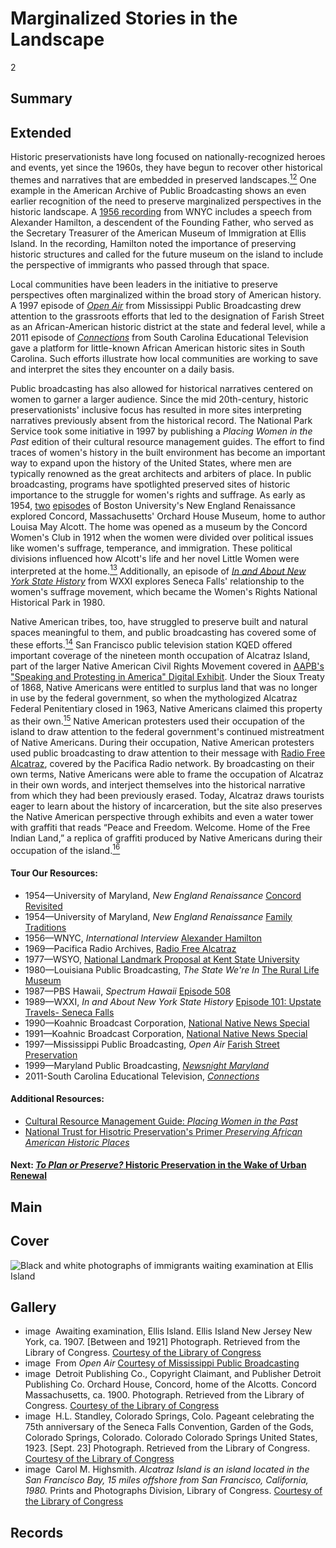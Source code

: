 # Marginalized Stories in the Landscape

2

## Summary

## Extended
Historic preservationists have long focused on nationally-recognized heroes and events, yet since the 1960s, they have begun to recover other historical themes and narratives that are embedded in preserved landscapes.[<sup>12</sup>](/exhibits/historic-preservation/notes#12) One example in the American Archive of Public Broadcasting shows an even earlier recognition of the need to preserve marginalized perspectives in the historic landscape. A [1956 recording](/catalog/cpb-aacip_80-87pnwmp2) from WNYC includes a speech from Alexander Hamilton, a descendent of the Founding Father, who served as the Secretary Treasurer of the American Museum of Immigration at Ellis Island. In the recording, Hamilton noted the importance of preserving historic structures and called for the future museum on the island to include the perspective of immigrants who passed through that space.

Local communities have been leaders in the initiative to preserve perspectives often marginalized within the broad story of American history. A 1997 episode of [*Open Air*](/catalog/cpb-aacip_60-75r7t0n4) from Mississippi Public Broadcasting drew attention to the grassroots efforts that led to the designation of Farish Street as an African-American historic district at the state and federal level, while a 2011 episode of [*Connections*](/catalog/cpb-aacip_41-225b0636) from South Carolina Educational Television gave a platform for little-known African American historic sites in South Carolina. Such efforts illustrate how local communities are working to save and interpret the sites they encounter on a daily basis.

Public broadcasting has also allowed for historical narratives centered on women to garner a larger audience. Since the mid 20th-century, historic preservationists' inclusive focus has resulted in more sites interpreting narratives previously absent from the historical record. The National Park Service took some initiative in 1997 by publishing a *Placing Women in the Past* edition of their cultural resource management guides. The effort to find traces of women's history in the built environment has become an important way to expand upon the history of the United States, where men are typically renowned as the great architects and arbiters of place. In public broadcasting, programs have spotlighted preserved sites of historic importance to the struggle for women's rights and suffrage. As early as 1954, [two](/catalog/cpb-aacip_500-ks6j5375) [episodes](/catalog/cpb-aacip_500-zp3vzm5v) of Boston University's New England Renaissance explored Concord, Massachusetts' Orchard House Museum, home to author Louisa May Alcott. The home was opened as a museum by the Concord Women's Club in 1912 when the women were divided over political issues like women's suffrage, temperance, and immigration. These political divisions influenced how Alcott's life and her novel Little Women were interpreted at the home.[<sup>13</sup>](/exhibits/historic-preservation/notes#13) Additionally, an episode of [*In and About New York State History*](/catalog/cpb-aacip_189-676t1p06) from WXXI explores Seneca Falls' relationship to the women's suffrage movement, which became the Women's Rights National Historical Park in 1980.

Native American tribes, too, have struggled to preserve built and natural spaces meaningful to them, and public broadcasting has covered some of these efforts.[<sup>14</sup>](/exhibits/historic-preservation/notes#14) San Francisco public television station KQED offered important coverage of the nineteen month occupation of Alcatraz Island, part of the larger Native American Civil Rights Movement covered in [AAPB's "Speaking and Protesting in America" Digital Exhibit](http://americanarchive.org/exhibits/first-amendment). Under the Sioux Treaty of 1868, Native Americans were entitled to surplus land that was no longer in use by the federal government, so when the mythologized Alcatraz Federal Penitentiary closed in 1963, Native Americans claimed this property as their own.[<sup>15</sup>](/exhibits/historic-preservation/notes#15) Native American protesters used their occupation of the island to draw attention to the federal government's continued mistreatment of Native Americans. During their occupation, Native American protesters used public broadcasting to draw attention to their message with [Radio Free Alcatraz](/catalog/cpb-aacip_28-5717m0482m), covered by the Pacifica Radio network. By broadcasting on their own terms, Native Americans were able to frame the occupation of Alcatraz in their own words, and interject themselves into the historical narrative from which they had been previously erased. Today, Alcatraz draws tourists eager to learn about the history of incarceration, but the site also preserves the Native American perspective through exhibits and even a water tower with graffiti that reads “Peace and Freedom. Welcome. Home of the Free Indian Land,” a replica of graffiti produced by Native Americans during their occupation of the island.[<sup>16</sup>](/exhibits/historic-preservation/notes#16)

#### Tour Our Resources:

- 1954—University of Maryland, *New England Renaissance* [Concord Revisited](/catalog/cpb-aacip_500-ks6j5375)
- 1954—University of Maryland, *New England Renaissance* [Family Traditions](/catalog/cpb-aacip_500-zp3vzm5v)
- 1956—WNYC, *International Interview* [Alexander Hamilton](/catalog/cpb-aacip_80-87pnwmp2)
- 1969—Pacifica Radio Archives, [Radio Free Alcatraz](/catalog/cpb-aacip_28-5717m0482m)
- 1977—WSYO, [National Landmark Proposal at Kent State University](/catalog/cpb-aacip_27-bc3st7f618)
- 1980—Louisiana Public Broadcasting, *The State We're In* [The Rural Life Museum](/catalog/cpb-aacip_17-601zdp0b)
- 1987—PBS Hawaii, *Spectrum Hawaii* [Episode 508](/catalog/cpb-aacip_225-149p8fr1)
- 1989—WXXI, *In and About New York State History* [Episode 101: Upstate Travels- Seneca Falls](/catalog/cpb-aacip_189-676t1p06)
- 1990—Koahnic Broadcast Corporation, [National Native News Special](/catalog/cpb-aacip_206-2259zzbn)
- 1991—Koahnic Broadcast Corporation, [National Native News Special](/catalog/cpb-aacip_260-95j9kpxr)
- 1997—Mississippi Public Broadcasting, *Open Air* [Farish Street Preservation](/catalog/cpb-aacip_60-75r7t0n4)
- 1999—Maryland Public Broadcasting, [*Newsnight Maryland*](/catalog/cpb-aacip_394-89280rhk)
- 2011-South Carolina Educational Television, [*Connections*](/catalog/cpb-aacip_41-225b0636)


#### Additional Resources:

- [Cultural Resource Management Guide: <em>Placing Women in the Past</em>](http://npshistory.com/newsletters/crm/crm-v20n3.pdf)
- [National Trust for Hisotric Preservation's Primer *Preserving African American Historic Places*](https://forum.savingplaces.org/connect/community-home/librarydocuments/viewdocument?DocumentKey=05e18aad-7c97-4def-aa42-744dc2344714)

#### Next: [*To Plan or Preserve?* Historic Preservation in the Wake of Urban Renewal](/exhibits/historic-preservation/urban-renewal)

## Main

## Cover
  <img title="Cover Image" alt="Black and white photographs of immigrants waiting examination at Ellis Island" src="https://s3.amazonaws.com/americanarchive.org/exhibits/ellisisland.png">

## Gallery
  - <a class="type">image</a>
    <img alt="" src="https://s3.amazonaws.com/americanarchive.org/exhibits/ellisisland.png">
    <a class="caption-text">Awaiting examination, Ellis Island. Ellis Island New Jersey New York, ca. 1907. [Between and 1921] Photograph. Retrieved from the Library of Congress.</a>
    <a class="credit-link" href="http://www.loc.gov">Courtesy of the Library of Congress</a>
  - <a class="type">image</a>
    <img alt="" src="https://s3.amazonaws.com/americanarchive.org/exhibits/farishstreet_sm.png">
    <a class="caption-text">From <i>Open Air</i></a>
    <a class="credit-link" href="http://americanarchive.org/catalog/cpb-aacip_60-75r7t0n4">Courtesy of Mississippi Public Broadcasting</a>
  - <a class="type">image</a>
    <img alt="" src="https://s3.amazonaws.com/americanarchive.org/exhibits/orchardhouse_sm.png">
    <a class="caption-text">Detroit Publishing Co., Copyright Claimant, and Publisher Detroit Publishing Co. Orchard House, Concord, home of the Alcotts. Concord Massachusetts, ca. 1900. Photograph. Retrieved from the Library of Congress.</i></a>
    <a class="credit-link" href="http://www.loc.gov">Courtesy of the Library of Congress</a>
  - <a class="type">image</a>
    <img alt="" src="https://s3.amazonaws.com/americanarchive.org/exhibits/senecafalls_sm.png">
    <a class="caption-text">H.L. Standley, Colorado Springs, Colo. Pageant celebrating the 75th anniversary of the Seneca Falls Convention, Garden of the Gods, Colorado Springs, Colorado. Colorado Colorado Springs United States, 1923. [Sept. 23] Photograph. Retrieved from the Library of Congress.</a>
    <a class="credit-link" href="http://www.loc.gov">Courtesy of the Library of Congress</a>
  - <a class="type">image</a>
    <img alt="" src="https://s3.amazonaws.com/americanarchive.org/exhibits/alcatrazisland_sm.png">
    <a class="caption-text">Carol M. Highsmith. <em>Alcatraz Island is an island located in the San Francisco Bay, 15 miles offshore from San Francisco, California, 1980.</em> Prints and Photographs Division, Library of Congress.</a>
    <a class="credit-link" href="http://www.loc.gov">Courtesy of the Library of Congress</a>

## Records
